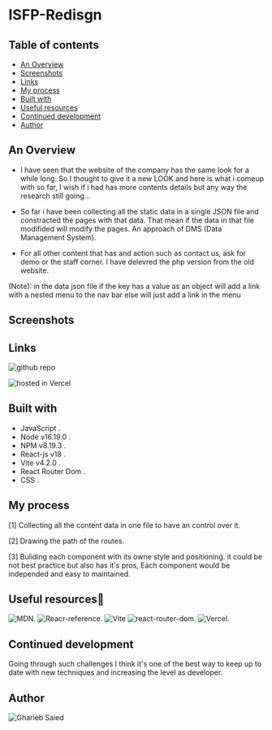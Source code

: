 # ISFP-Redisgn

## Table of contents

- [An Overview](#an-overview)
- [Screenshots](#screenshots)
- [Links](#links)
- [My process](#my-process)
- [Built with](#built-with)
- [Useful resources](#useful-resources)
- [Continued development](#continued-development)
- [Author](#author)

## An Overview

- I have seen that the website of the company has the same look for a while long. So I thought to give it a new LOOK and here is what i comeup with so far, I wish if i had has more contents details but any way the research still going...

- So far i have been collecting all the static data in a single JSON file and constracted the pages with that data. That mean if the data in that file modifided will modify the pages. An approach of DMS (Data Management System).

- For all other content that has and action such as contact us, ask for demo or the staff corner. I have delevred the php version from the old website.

(Note): in the data json file if the key has a value as an object will add a link with a nested menu to the nav bar else will just add a link in the menu

## Screenshots

## Links

![github repo](https://github.com/blacksnowsoon/isfp-redesign)

![hosted in Vercel](https://isfp-redesign.vercel.app)

## Built with

- JavaScript .
- Node v16.19.0 .
- NPM v8.19.3 .
- React-js v18 .
- Vite v4.2.0 .
- React Router Dom .
- CSS .

## My process

[1] Collecting all the content data in one file to have an control over it.

[2] Drawing the path of the routes.

[3] Buliding each component with its owne style and positioning. it could be not best practice but also has it's pros, Each component would be independed and easy to maintained.

## Useful resources🚀

![MDN](https://developer.mozilla.org/en-US/).
![Reacr-reference](https://react.dev/reference/react).
![Vite](https://vitejs.dev/)
![react-router-dom](https://reactrouter.com/en/main).
![Vercel](https://vercel.com/docs).

## Continued development

 Going through such challenges I think it's one of the best way to keep up to date with new techniques and increasing the level as developer.

## Author

![Gharieb Saied](https://github.com/blacksnowsoon)
